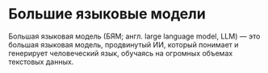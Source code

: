 # Большие языковые модели
Большая языковая модель (БЯМ; англ. large language model, LLM) — это большая языковая модель, продвинутый ИИ, который понимает и генерирует человеческий язык, обучаясь на огромных объемах текстовых данных.


